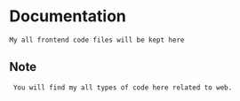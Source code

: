 # Documentation
	My all frontend code files will be kept here
	
## Note
	 You will find my all types of code here related to web.
	 
